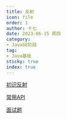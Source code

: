 ```yaml
---
title: 反射
icon: file
order: 1
author: 十七
date: 2023-06-15 周四
category:
- JavaSE阶段
tag:
- Java基础
sticky: true
index: true
---
```



[初识反射](01_初识反射/初识反射.md)

[常用API](02_常用API/常用API.md)

[面试题](03_面试题/面试题.md)